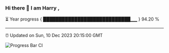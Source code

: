 ### Hi there 👋 I am Harry , 

⏳ Year progress { ████████████████████████████▁▁ } 94.20 %

---

⏰ Updated on Sun, 10 Dec 2023 20:15:00 GMT

![Progress Bar CI](https://github.com/duykhang68/duykhang68/workflows/Progress%20Bar%20CI/badge.svg)
